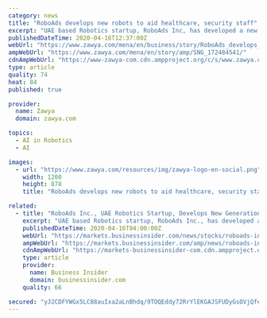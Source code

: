 ```yaml
---
category: news
title: "RoboAds develops new robots to aid healthcare, security staff"
excerpt: "UAE based Robotics startup, RoboAds Inc, has developed a new generation of telepresence robots to ... The robot utilises the latest advancements in AI, machine learning, digital signage and video analytics. It can analyse the number of visitors, age, gender and emotions. RoboAds team, the company said, is dedicated towards developing advanced ..."
publishedDateTime: 2020-04-16T12:37:00Z
webUrl: "https://www.zawya.com/mena/en/business/story/RoboAds_develops_new_robots_to_aid_healthcare_security_staff-SNG_172484541/"
ampWebUrl: "https://www.zawya.com/mena/en/story/amp/SNG_172484541/"
cdnAmpWebUrl: "https://www-zawya-com.cdn.ampproject.org/c/s/www.zawya.com/mena/en/story/amp/SNG_172484541/"
type: article
quality: 74
heat: 84
published: true

provider:
  name: Zawya
  domain: zawya.com

topics:
  - AI in Robotics
  - AI

images:
  - url: "https://www.zawya.com/resources/img/zawya-logo-en-social.png"
    width: 1200
    height: 878
    title: "RoboAds develops new robots to aid healthcare, security staff"

related:
  - title: "RoboAds Inc., UAE Robotics Startup, Develops New Generation of Service Robots to Aid Medical and Security Staff on Coronavirus Frontline"
    excerpt: "UAE based Robotics startup, RoboAds Inc., has developed a new generation of telepresence robots to aid healthcare and security staff on virus frontlines. As thousands of healthcare staff around the world have been infected with Covid-19,"
    publishedDateTime: 2020-04-16T04:00:00Z
    webUrl: "https://markets.businessinsider.com/news/stocks/roboads-inc-uae-robotics-startup-develops-new-generation-of-service-robots-to-aid-medical-and-security-staff-on-coronavirus-frontline-1029096668"
    ampWebUrl: "https://markets.businessinsider.com/amp/news/roboads-inc-uae-robotics-startup-develops-new-generation-of-service-robots-to-aid-medical-and-security-staff-on-coronavirus-frontline-1029096668"
    cdnAmpWebUrl: "https://markets-businessinsider-com.cdn.ampproject.org/c/s/markets.businessinsider.com/amp/news/roboads-inc-uae-robotics-startup-develops-new-generation-of-service-robots-to-aid-medical-and-security-staff-on-coronavirus-frontline-1029096668"
    type: article
    provider:
      name: Business Insider
      domain: businessinsider.com
    quality: 66

secured: "yJ2CDFYWGx5LC88auIxa2aLnBhdq/9TOQEddy72RrYlEKGAJSFUDyGsOVjQfeEKPwhiOvLs/NXv0Nf8Wqn+MgwJm6dP7dsZNcbDMZRoUYy21mbyLPlhGWTiiS2ewbNXeoU6ZK6whJqXRcbyIFItmqUm7AjfLL7CaIaPcCdJywBmFi4LeRaN3pwzBwDYI1wxyVTV5RIhyqJS3JNZFCGh5tj00CzUwohFlS2LwQBo5YOtNjfkESujIPnPqcH7S14OMChMxIYjVdoEOxlPpojLW+rCa0WvayWGiLJ0oM9tr7sCYeUJRm/CkoyYW9dKH/eyi;oPx5CibClz1V0YTGQEd+oQ=="
---
```



